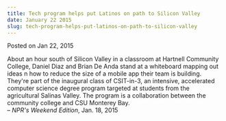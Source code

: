 ```yaml
---
title: Tech program helps put Latinos on path to Silicon Valley
date: January 22 2015
slug: tech-program-helps-put-latinos-on-path-to-silicon-valley
---
```


 



<span class="date">Posted on Jan 22, 2015    </span>
<p>About an hour south of Silicon Valley in a classroom at Hartnell
Community College, Daniel Diaz and Brian De Anda stand at a
whiteboard mapping out ideas n how to reduce the size of a mobile
app their team is building. They&apos;re part of the inaugural class of
CSIT-in-3, an intensive, accelerated computer science degree
program targeted at students from the agricultural Salinas Valley.
The program is a collaboration between the community college and
CSU Monterey Bay.<br>
&#x2013; <em>NPR&apos;s Weekend Edition</em>, Jan. 18, 2015</br></p>





 
